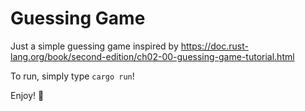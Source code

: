 # Guessing Game

Just a simple guessing game inspired by https://doc.rust-lang.org/book/second-edition/ch02-00-guessing-game-tutorial.html

To run, simply type `cargo run`!

Enjoy! 🎲
